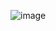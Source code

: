 ![image](https://user-images.githubusercontent.com/23389063/211552371-2fad4479-1560-4ec2-b841-eeee05784633.png)

